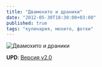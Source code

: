 ```yaml
---
title: "Двамохито и драники"
date: "2012-05-30T18:30:00+03:00"
published: true
tags: "кулинария, мохито, фотки"
---
```


![](http://c358655.r55.cf1.rackcdn.com/twomojito.jpg "Двамохито и драники")

**UPD**: [Версия v2.0](/post/twomojito2)